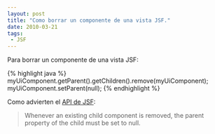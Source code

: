 ```yaml
---
layout: post
title: "Como borrar un componente de una vista JSF."
date: 2010-03-21
tags:
 - JSF
---
```


Para borrar un componente de una vista JSF:

{% highlight java %}
myUiComponent.getParent().getChildren().remove(myUiComponent);
myUiComponent.setParent(null);
{% endhighlight %}

Como advierten el [API de JSF](http://java.sun.com/javaee/javaserverfaces/1.2/docs/api/javax/faces/component/UIComponent.html#getChildren%28%29):

>Whenever an existing child component is removed, the parent property of the child must be set to null.
